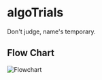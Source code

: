 # algoTrials

Don't judge, name's temporary.

## Flow Chart

![Flowchart](./flow_chart/Proposed.png)
